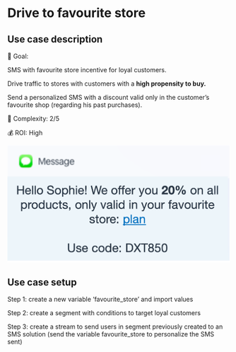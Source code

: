 # Drive to favourite store

## Use case description

🎯  Goal:

SMS with favourite store incentive for loyal customers.

Drive traffic to stores with customers with a **high propensity to buy.**

Send a personalized SMS with a discount valid only in the customer’s favourite shop (regarding his past purchases).

🔧  Complexity: 2/5

💰  ROI: High

![](../../.gitbook/assets/sms.png)

## Use case setup

Step 1: create a new variable ‘favourite\_store’ and import values

Step 2: create a segment with conditions to target loyal customers

Step 3: create a stream to send users in segment previously created to an SMS solution (send the variable favourite\_store to personalize the SMS sent)
